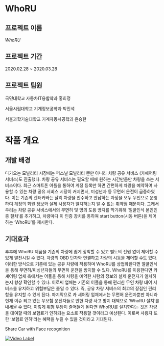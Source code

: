# WhoRU
## 프로젝트 이름
*WhoRU*
## 프로젝트 기간
2020.02.28 ~ 2020.03.28
## 프로젝트 팀원
국민대학교 자동차IT융합학과 홍희정

서울시립대학교 기계정보공학과 박진석

서울과학기술대학교 기계자동차공학과 윤승한

#	작품 개요
## 개발 배경
다가오는 모빌리티 시장에는 퍼스널 모빌리티 뿐만 아니라 차량 공유 서비스 (카쉐어링 서비스)도 진출했다. 차량 공유 서비스는 필요할 때에 원하는 시간만큼만 차량을 쓰는 서비스이다. 최근 스마트폰 어플을 통하여 계정 등록만 하면 간편하게 차량을 예약하여 사용할 수 있는 차량 공유 서비스 시장이 커지면서, 미성년자 등 무면허 운전이 급증하였다. 이는 기존의 렌터카와는 달리 차량을 인수하고 반납하는 과정을 모두 무인으로 운영하여 계정의 회원 정보와 실제 사용자가 일치하는지 알 수 없는 취약점 때문이다. 그래서 우리는 차량 공유 서비스에서의 무면허 및 명의 도용 방지를 막기위해 ‘얼굴인식 본인인증 절차’를 추가하고, 차량마다 이 인증 장치를 통하여 start button(시동 버튼)을 제어하는 ‘WhoRU’를 제시한다.
## 기대효과
추후에 WhoRU 제품을 기존의 차량에 쉽게 장착할 수 있고 별도의 전원 없이 제어할 수 있게 발전시킬 수 있다. 차량의 OBD 단자와 연결하고 차량의 시동을 제어할 수도 있다. 이러한 방식으로 기존에 있는 공유 차량에 적용하며 WhoRU를 상업화한다면 얼굴인식을 통해 무면허/미성년자들의 무면허 운전을 방지할 수 있다.
WhoRU를 이용한다면 카 셰어링 업체 측에서는 어플을 통해 차량을 예약한 사람의 정보와 실제 운전자가 일치하는지 항상 확인할 수 있다. 이로써 업체는 기존의 어플을 통해 편리한 무인 차량 대여 서비스를 유지하고 위험부담은 줄일 수 있다. 즉, 공유 차량 서비스의 최고의 장점인 편리함을 유지할 수 있게 된다. 
마지막으로 카 셰어링 업체에서는 무면허 운전자뿐만 아니라 현재 이슈 되고 있는 무보험 운전자들로 인한 차량 사고 방지 대책으로 ‘WhoRU 설치’를 내세울 수 있다. 이렇게 위험 부담이 줄어들게 된다면 WhoRU를 설치한다는 것은 차량을 대여할 때의 보험료가 인하되는 요소로 작용할 것이라고 예상된다. 이로써 사용자 또한 ‘보험료 인하’라는 혜택을 누릴 수 있을 것이라고 기대된다.


Share Car with Face recognition


[![Video Label](http://img.youtube.com/vi/tI2bRzswx5U/0.jpg)](https://youtu.be/tI2bRzswx5U=0s) 
